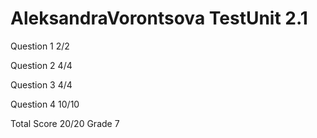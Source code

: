 # AleksandraVorontsova TestUnit 2.1

Question 1      2/2

Question 2      4/4

Question 3      4/4

Question 4      10/10

Total Score     20/20 Grade 7

